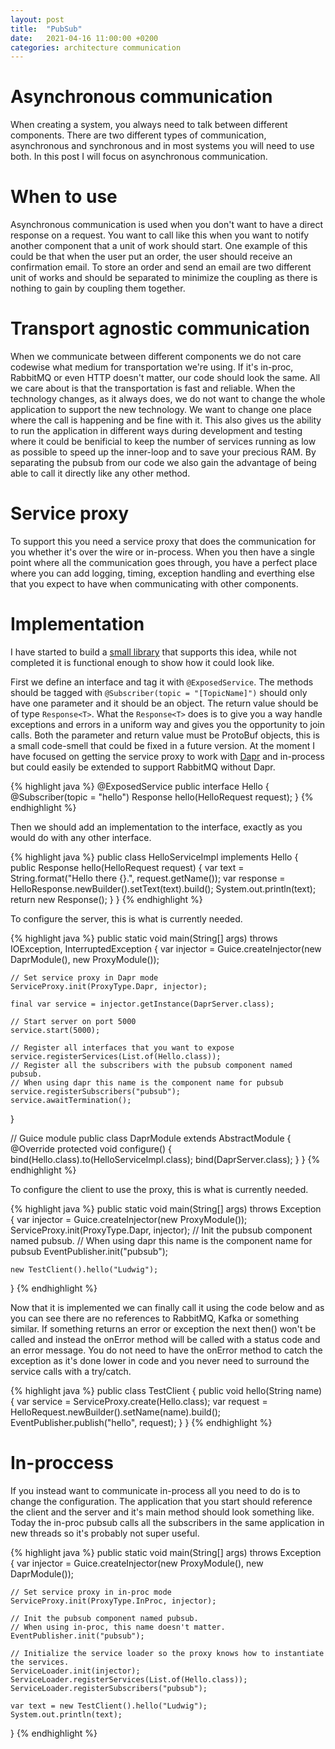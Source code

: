 ```yaml
---
layout: post
title:  "PubSub"
date:   2021-04-16 11:00:00 +0200
categories: architecture communication 
---
```


# Asynchronous communication
When creating a system, you always need to talk between different components. There are two different types of communication, asynchronous and synchronous and in most systems you will need to use both. In this post I will focus on asynchronous communication.

# When to use
Asynchronous communication is used when you don't want to have a direct response on a request. You want to call like this when you want to notify another component that a unit of work should start. One example of this could be that when the user put an order, the user should receive an confirmation email. To store an order and send an email are two different unit of works and should be separated to minimize the coupling as there is nothing to gain by coupling them together.

# Transport agnostic communication
When we communicate between different components we do not care codewise what medium for transportation we're using. If it's in-proc, RabbitMQ or even HTTP doesn't matter, our code should look the same. All we care about is that the transportation is fast and reliable. When the technology changes, as it always does, we do not want to change the whole application to support the new technology. We want to change one place where the call is happening and be fine with it. This also gives us the ability to run the application in different ways during development and testing where it could be benificial to keep the number of services running as low as possible to speed up the inner-loop and to save your precious RAM. By separating the pubsub from our code we also gain the advantage of being able to call it directly like any other method.


# Service proxy
To support this you need a service proxy that does the communication for you whether it's over the wire or in-process. When you then have a single point where all the communication goes through, you have a perfect place where you can add logging, timing, exception handling and everthing else that you expect to have when communicating with other components.

# Implementation
I have started to build a [small library](https://github.com/lullen/service-proxy) that supports this idea, while not completed it is functional enough to show how it could look like.

First we define an interface and tag it with `@ExposedService`. The methods should be tagged with `@Subscriber(topic = "[TopicName]")` should only have one parameter and it should be an object. The return value should be of type `Response<T>`. What the `Response<T>` does is to give you a way handle exceptions and errors in a uniform way and gives you the opportunity to join calls. Both the parameter and return value must be ProtoBuf objects, this is a small code-smell that could be fixed in a future version. At the moment I have focused on getting the service proxy to work with [Dapr](https://dapr.io) and in-process but could easily be extended to support RabbitMQ without Dapr.

{% highlight java %}
@ExposedService
public interface Hello {
    @Subscriber(topic = "hello")
    Response hello(HelloRequest request);
}
{% endhighlight %}

Then we should add an implementation to the interface, exactly as you would do with any other interface. 

{% highlight java %}
public class HelloServiceImpl implements Hello {
    public Response hello(HelloRequest request) {
        var text = String.format("Hello there {}.", request.getName());
        var response = HelloResponse.newBuilder().setText(text).build();
        System.out.println(text);
        return new Response();
    }
}
{% endhighlight %}

To configure the server, this is what is currently needed.

{% highlight java %}
public static void main(String[] args) throws IOException, InterruptedException {
    var injector = Guice.createInjector(new DaprModule(), new ProxyModule());
    
    // Set service proxy in Dapr mode
    ServiceProxy.init(ProxyType.Dapr, injector);

    final var service = injector.getInstance(DaprServer.class);
    
    // Start server on port 5000
    service.start(5000);
    
    // Register all interfaces that you want to expose
    service.registerServices(List.of(Hello.class));
    // Register all the subscribers with the pubsub component named pubsub.
    // When using dapr this name is the component name for pubsub 
    service.registerSubscribers("pubsub");
    service.awaitTermination();
}

// Guice module
public class DaprModule extends AbstractModule {
    @Override
    protected void configure() {
        bind(Hello.class).to(HelloServiceImpl.class);
        bind(DaprServer.class);
    }
}
{% endhighlight %}


To configure the client to use the proxy, this is what is currently needed.

{% highlight java %}
public static void main(String[] args) throws Exception {
    var injector = Guice.createInjector(new ProxyModule());
    ServiceProxy.init(ProxyType.Dapr, injector);
    // Init the pubsub component named pubsub.
    // When using dapr this name is the component name for pubsub 
    EventPublisher.init("pubsub");

    new TestClient().hello("Ludwig");
}
{% endhighlight %}

Now that it is implemented we can finally call it using the code below and as you can see there are no references to RabbitMQ, Kafka or something similar. If something returns an error or exception the next then() won't be called and instead the onError method will be called with a status code and an error message. You do not need to have the onError method to catch the exception as it's done lower in code and you never need to surround the service calls with a try/catch. 

{% highlight java %}
public class TestClient {
    public void hello(String name) {
        var service = ServiceProxy.create(Hello.class);
        var request = HelloRequest.newBuilder().setName(name).build();
        EventPublisher.publish("hello", request);
    }
}
{% endhighlight %}

# In-proccess

If you instead want to communicate in-process all you need to do is to change the configuration. The application that you start should reference the client and the server and it's main method should look something like. Today the in-proc pubsub calls all the subscribers in the same application in new threads so it's probably not super useful.

{% highlight java %}
public static void main(String[] args) throws Exception {
    var injector = Guice.createInjector(new ProxyModule(), new DaprModule());

    // Set service proxy in in-proc mode
    ServiceProxy.init(ProxyType.InProc, injector);
    
    // Init the pubsub component named pubsub.
    // When using in-proc, this name doesn't matter.
    EventPublisher.init("pubsub");

    // Initialize the service loader so the proxy knows how to instantiate the services.  
    ServiceLoader.init(injector);
    ServiceLoader.registerServices(List.of(Hello.class));
    ServiceLoader.registerSubscribers("pubsub");

    var text = new TestClient().hello("Ludwig");
    System.out.println(text);
}
{% endhighlight %}